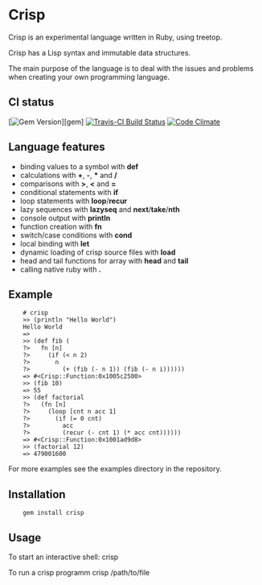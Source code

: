 # Crisp

Crisp is an experimental language written in Ruby, using treetop.

Crisp has a Lisp syntax and immutable data structures.

The main purpose of the language is to deal with the issues and problems when creating your own programming language.

## CI status

[![Gem Version](https://badge.fury.io/rb/crisp.png)][gem]
[![Travis-CI Build Status](https://secure.travis-ci.org/mgsnova/crisp.png)](https://secure.travis-ci.org/mgsnova/crisp)
[![Code Climate](https://codeclimate.com/github/mgsnova/crisp.png)](https://codeclimate.com/github/mgsnova/crisp)

## Language features

 *   binding values to a symbol with **def**
 *   calculations with **+**, **-**, __*__ and __/__
 *   comparisons with **>**, **<** and **=**
 *   conditional statements with **if**
 *   loop statements with **loop**/**recur**
 *   lazy sequences with **lazyseq** and **next**/**take**/**nth**
 *   console output with **println**
 *   function creation with **fn**
 *   switch/case conditions with **cond**
 *   local binding with **let**
 *   dynamic loading of crisp source files with **load**
 *   head and tail functions for array with **head** and **tail**
 *   calling native ruby with **.**

## Example

        # crisp
        >> (println "Hello World")
        Hello World
        =>
        >> (def fib (
        ?>   fn [n]
        ?>     (if (< n 2)
        ?>       n
        ?>         (+ (fib (- n 1)) (fib (- n i))))))
        => #<Crisp::Function:0x1005c2500>
        >> (fib 10)
        => 55
        >> (def factorial
        ?>   (fn [n]
        ?>     (loop [cnt n acc 1]
        ?>       (if (= 0 cnt)
        ?>         acc
        ?>         (recur (- cnt 1) (* acc cnt))))))
        => #<Crisp::Function:0x1001ad9d8>
        >> (factorial 12)
        => 479001600

For more examples see the examples directory in the repository.

## Installation

        gem install crisp

## Usage

To start an interactive shell:
        crisp

To run a crisp programm
        crisp /path/to/file
